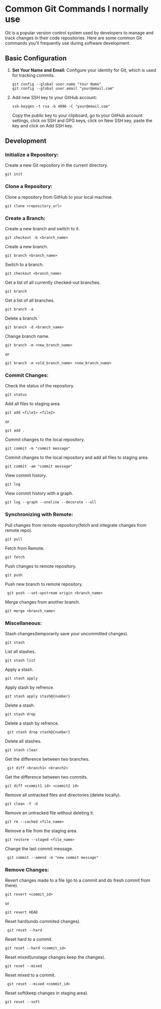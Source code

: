# Common Git Commands I normally use

Git is a popular version control system used by developers to manage and track changes in their code repositories. Here are some common Git commands you'll frequently use during software development.

## Basic Configuration

1. **Set Your Name and Email:**
   Configure your identity for Git, which is used for tracking commits.
   ```
   git config --global user.name "Your Name"
   git config --global user.email "your@email.com"
   ```
2. Add new SSH key to your GitHub account:
   ```
   ssh-keygen -t rsa -b 4096 -C "your@email.com"
   ```
   Copy the public key to your clipboard, go to your GitHub account settings, click on SSH and GPG keys, click on New SSH key, paste the key and click on Add SSH key.

## Development

### Initialize a Repository:

Create a new Git repository in the current directory.

```
git init
```

### Clone a Repository:

Clone a repository from GitHub to your local machine.

```
git clone <repository_url>
```

### Create a Branch:

Create a new branch and switch to it.

```
git checkout -b <branch_name>
```

Create a new branch.

```
git branch <branch_name>
```

Switch to a branch.

```
git checkout <branch_name>
```

Get a list of all currently checked-out branches.

```
git branch
```

Get a list of all branches.

```
git branch -a
```

Delete a branch.

```
git branch -d <branch_name>
```

Change branch name.

```
git branch -m <new_branch_name>
```

or

```
git branch -m <old_branch_name> <new_branch_name>
```

### Commit Changes:

Check the status of the repository.

```
git status
```

Add all files to staging area.

```
git add <file1> <file2>
```

or

```
git add .
```

Commit changes to the local repository.

```
git commit -m "commit message"
```

Commit changes to the local repository and add all files to staging area.

```
git commit -am "commit message"
```

View commit history.

```
git log
```

View commit history with a graph.

```
git log --graph --oneline --decorate --all
```

### Synchronizing with Remote:

Pull changes from remote repository(fetch and integrate changes from remote repo).

```
git pull
```

Fetch from Remote.

```
git fetch
```

Push changes to remote repository.

```
git push
```

Push new branch to remote repository.

```
 git push --set-upstream origin <branch_name>
```

Merge changes from another branch.

```
git merge <branch_name>
```

### Miscellaneous:

Stash changes(temporarily save your uncommitted changes).

```
git stash
```

List all stashes.

```
git stash list
```

Apply a stash.

```
git stash apply
```

Apply stash by refrence.

```
git stash apply stash@{number}
```

Delete a stash.

```
git stash drop
```

Delete a stash by refrence.

```
 git stash drop stash@{number}
```

Delete all stashes.

```
git stash clear
```

Get the difference between two branches.

```
 git diff <branch1> <branch2>
```

Get the difference between two commits.

```
git diff <commit1 id> <commit2 id>
```

Remove all untracked files and directories (delete locally).

```
git clean -f -d
```

Remove an untracked file without deleting it.

```
git rm --cached <file_name>
```

Remove a file from the staging area.

```
git restore --staged <file_name>
```

Change the last commit message.

```
 git commit --amend -m "new commit message"
```

### Remove Changes:

Revert changes made to a file (go to a commit and do fresh commit from there).

```
git revert <commit_id>
```

or

```
git revert HEAD
```

Reset hard(undo commited changes).

```
 git reset --hard
```

Reset hard to a commit.

```
git reset --hard <commit_id>
```

Reset mixed(unstage changes keep the changes).

```
git reset --mixed
```

Reset mixed to a commit.

```
 git reset --mixed <commit_id>
```

Reset soft(keep changes in staging area).

```
git reset --soft
```
